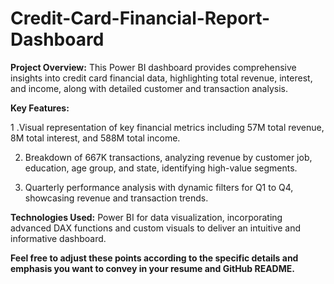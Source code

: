 # Credit-Card-Financial-Report-Dashboard

**Project Overview:** This Power BI dashboard provides comprehensive insights into credit card financial data, highlighting total revenue, interest, and income, along with detailed customer and transaction analysis.


**Key Features:**


1 .Visual representation of key financial metrics including 57M total revenue, 8M total interest, and 588M total income.


2. Breakdown of 667K transactions, analyzing revenue by customer job, education, age group, and state, identifying high-value segments.


3. Quarterly performance analysis with dynamic filters for Q1 to Q4, showcasing revenue and transaction trends.


**Technologies Used:** Power BI for data visualization, incorporating advanced DAX functions and custom visuals to deliver an intuitive and informative dashboard.


**Feel free to adjust these points according to the specific details and emphasis you want to convey in your resume and GitHub README.**
